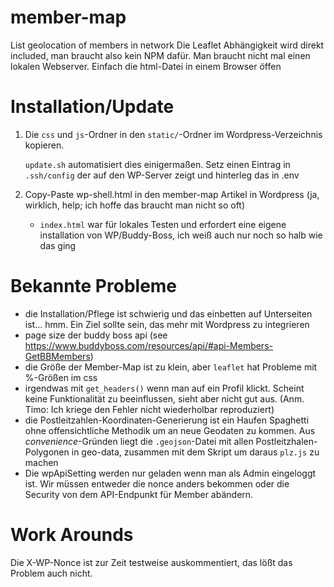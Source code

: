 # member-map
List geolocation of members in network
Die Leaflet Abhängigkeit wird direkt included, man braucht also kein NPM dafür. Man braucht nicht mal einen lokalen Webserver. Einfach die html-Datei in einem Browser öffen


# Installation/Update

1. Die `css` und `js`-Ordner in den `static/`-Ordner im Wordpress-Verzeichnis kopieren. 
    
    `update.sh` automatisiert dies einigermaßen. Setz einen Eintrag in `.ssh/config` der auf den WP-Server zeigt und hinterleg das in .env     

2. Copy-Paste wp-shell.html in den member-map Artikel in Wordpress (ja, wirklich, help; ich hoffe das braucht man nicht so oft)
    * `index.html` war für lokales Testen und erfordert eine eigene installation von WP/Buddy-Boss, ich weiß auch nur noch so halb wie das ging 

# Bekannte Probleme 

- die Installation/Pflege ist schwierig und das einbetten auf Unterseiten ist... hmm. Ein Ziel sollte sein, das mehr mit Wordpress zu integrieren
- page size der buddy boss api (see https://www.buddyboss.com/resources/api/#api-Members-GetBBMembers)
- die Größe der Member-Map ist zu klein, aber `leaflet` hat Probleme mit %-Größen im css
- irgendwas mit `get_headers()` wenn man auf ein Profil klickt. Scheint keine Funktionalität zu beeinflussen, sieht aber nicht gut aus. (Anm. Timo: Ich kriege den Fehler nicht wiederholbar reproduziert) 
- die Postleitzahlen-Koordinaten-Generierung ist ein Haufen Spaghetti ohne offensichtliche Methodik um an neue Geodaten zu kommen. Aus _convenience_-Gründen liegt die `.geojson`-Datei mit allen Postleitzhalen-Polygonen in geo-data, zusammen mit dem Skript um daraus `plz.js` zu machen
- Die wpApiSetting werden nur geladen wenn man als Admin eingeloggt ist. Wir müssen entweder die nonce anders bekommen oder die Security von dem API-Endpunkt für Member abändern.


# Work Arounds

Die X-WP-Nonce ist zur Zeit testweise auskommentiert, das lößt das Problem auch nicht.

